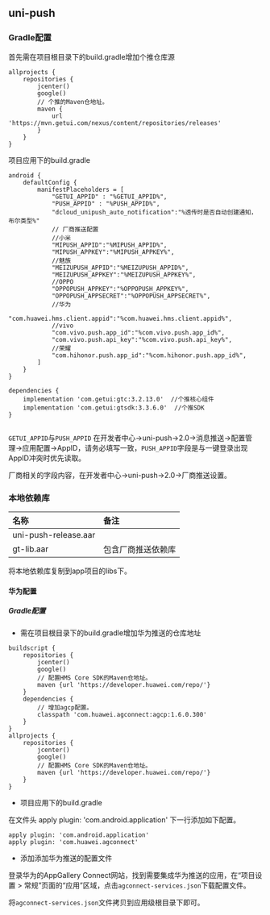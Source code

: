 ## uni-push

### Gradle配置

首先需在项目根目录下的build.gradle增加个推仓库源

```
allprojects {
	repositories {
		jcenter()
		google()
        // 个推的Maven仓地址。
        maven { 
            url 'https://mvn.getui.com/nexus/content/repositories/releases' 
        }
	}
}
```

项目应用下的build.gradle

```
android {
    defaultConfig {
        manifestPlaceholders = [
            "GETUI_APPID" : "%GETUI_APPID%",
            "PUSH_APPID" : "%PUSH_APPID%",
            "dcloud_unipush_auto_notification":"%透传时是否自动创建通知，布尔类型%"
            // 厂商推送配置
            //小米
            "MIPUSH_APPID":"%MIPUSH_APPID%",
            "MIPUSH_APPKEY":"%MIPUSH_APPKEY%",
            //魅族
            "MEIZUPUSH_APPID":"%MEIZUPUSH_APPID%",
            "MEIZUPUSH_APPKEY":"%MEIZUPUSH_APPKEY%",
            //OPPO
            "OPPOPUSH_APPKEY":"%OPPOPUSH_APPKEY%",
            "OPPOPUSH_APPSECRET":"%OPPOPUSH_APPSECRET%",
            //华为
            "com.huawei.hms.client.appid":"%com.huawei.hms.client.appid%",
            //vivo
            "com.vivo.push.app_id":"%com.vivo.push.app_id%",
            "com.vivo.push.api_key":"%com.vivo.push.api_key%",
            //荣耀
            "com.hihonor.push.app_id":"%com.hihonor.push.app_id%",
        ]
    }
}

dependencies {
    implementation 'com.getui:gtc:3.2.13.0'  //个推核心组件
    implementation 'com.getui:gtsdk:3.3.6.0'  //个推SDK
}


```
`GETUI_APPID`与`PUSH_APPID` 在开发者中心->uni-push->2.0->消息推送->配置管理->应用配置->AppID，请务必填写一致，`PUSH_APPID`字段是与一键登录出现AppID冲突时优先读取。

厂商相关的字段内容，在开发者中心->uni-push->2.0->厂商推送设置。


### 本地依赖库

|名称                   |备注|
|:--				    |:--|
|uni-push-release.aar   ||
|gt-lib.aar             | 包含厂商推送依赖库|

将本地依赖库复制到app项目的libs下。


#### 华为配置


##### Gradle配置

* 需在项目根目录下的build.gradle增加华为推送的仓库地址
```
buildscript {
	repositories {
		jcenter()
		google()
		// 配置HMS Core SDK的Maven仓地址。
		maven {url 'https://developer.huawei.com/repo/'}
	}
	dependencies {
		// 增加agcp配置。
		classpath 'com.huawei.agconnect:agcp:1.6.0.300'
	}
}
allprojects {
	repositories {
		jcenter()
		google()
		// 配置HMS Core SDK的Maven仓地址。
		maven {url 'https://developer.huawei.com/repo/'}
	}
}
```

* 项目应用下的build.gradle

在文件头 apply plugin: 'com.android.application' 下一行添加如下配置。


```
apply plugin: 'com.android.application'
apply plugin: 'com.huawei.agconnect'
```

* 添加添加华为推送的配置文件

登录华为的AppGallery Connect网站，找到需要集成华为推送的应用，在“项目设置 > 常规”页面的“应用”区域，点击`agconnect-services.json`下载配置文件。


将`agconnect-services.json`文件拷贝到应用级根目录下即可。



